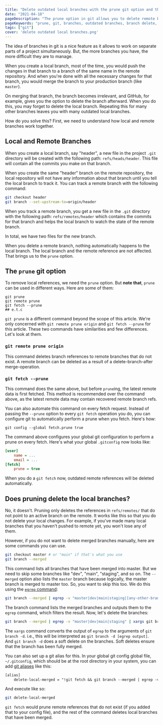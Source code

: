 ```yaml
---
title: "Delete outdated local branches with the prune git option and the branch delete command"
date: "2021-04-18"
pageDescription: "The prune option in git allows you to delete remote branch references in your local repository that do not exist. In this article, we'll learn how to use it, and how to delete local branches."
pageKeywords: "prune, git, branches, outdated branches, branch delete, git branch -d, git fetch --prune, git prune origin"
tags: ["git"]
cover: 'delete outdated local branches.png'
---
```


The idea of branches in git is a nice feature as it allows to work on separate parts of a project simultaneously. But, the more branches you have, the more difficult they are to manage.

When you create a local branch, most of the time, you would push the changes in that branch to a branch of the same name in the remote repository. And when you're done with all the necessary changes for that branch, you would merge the branch to your production branch (like `master`).

On merging that branch, the branch becomes irrelevant, and GitHub, for example, gives you the option to delete the branch afterward. When you do this, you may forget to delete the local branch. Repeating this for many other branches leaves you with many outdated local branches.

How do you solve this? First, we need to understand how local and remote branches work together.

## Local and Remote Branches

When you create a local branch, say "header", a new file in the project `.git` directory will be created with the following path: `refs/heads/header`. This file will contain all the commits you make on that branch.

When you create the same "header" branch on the remote repository, the local repository will not have any information about that branch until you tell the local branch to track it. You can track a remote branch with the following command:

```bash
git checkout header
git branch --set-upstream-to=origin/header
```

When you track a remote branch, you get a new file in the `.git` directory with the following path: `refs/remotes/header` which contains the commits for that branch and helps the local branch to watch the state of the remote branch.

In total, we have two files for the new branch.

When you delete a remote branch, nothing automatically happens to the local branch. The local branch and the remote reference are not affected. That brings us to the `prune` option.

## The `prune` git option

To remove local references, we need the `prune` option. But **note that**, `prune` can be used in different ways. Here are some of them:

```shell
git prune
git remote prune
git fetch --prune
## e.t.c
```

`git prune` is a different command beyond the scope of this article. We're only concerned with `git remote prune origin` and `git fetch --prune` for this article. These two commands have similarities and few differences. Let's look at them.

### `git remote prune origin`

This command deletes branch references to remote branches that do not exist. A remote branch can be deleted as a result of a delete-branch-after merge-operation.

### `git fetch --prune`

This command does the same above, but before `prune`ing, the latest remote data is first fetched. This method is recommended over the command above, as the latest remote data may contain recovered remote branch refs.

You can also automate this command on every fetch request. Instead of passing the `--prune` option to every `git fetch` operation you do, you can configure git to automatically perform a prune when you fetch. Here's how:

```shell
git config --global fetch.prune true
```

The command above configures your global git configuration to perform a prune on every fetch. Here's what your global `.gitconfig` now looks like:

```ini
[user]
    name = ...
    email = ...
[fetch]
    prune = true
```

When you do a `git fetch` now, outdated remote references will be deleted automatically.

## Does pruning delete the local branches?

No, it doesn't. Pruning only deletes the references in `refs/remotes/` that do not point to an active branch on the remote. It works like this so that you do not delete your local changes. For example, if you've made many local branches that you haven't pushed to remote yet, you won't lose any of them.

However, if you do not want to delete merged branches manually, here are some commands you can use.

```bash
git checkout master # or "main" if that's what you use
git branch --merged
```

This command lists all branches that have been merged into master. But we need to skip some branches like "dev", "main", "staging", and so on. The `--merged` option also lists the `master` branch because logically, the master branch is merged to master too. So, you want to skip this too. We do this using the [`egrep` command](https://www.geeksforgeeks.org/egrep-command-in-linux-with-examples/):

```bash
git branch --merged | egrep -v "master|dev|main|staging|[any-other-branch-you-want-to-skip]"
```

The branch command lists the merged branches and outputs them to the `egrep` command, which filters the result. Now, let's delete the branches:

```bash
git branch --merged | egrep -v "master|dev|main|staging" | xargs git branch -d
```

The `xargs` command converts the output of `egrep` to the arguments of `git branch -d`. i.e., this will be interpreted as `git branch -d [egrep output]`. And `git branch -d` does a soft delete on the branches. Soft deletes ensure that the branch has been fully merged.

You can also set up a git alias for this. In your global git config global file, `~/.gitconfig`, which should be at the root directory in your system, you can add [git aliases](https://www.atlassian.com/git/tutorials/git-alias) like this:

```txt
[alias]
    delete-local-merged = "!git fetch && git branch --merged | egrep -v 'master|dev|main|staging'"
```

And execute like so:

```bash
git delete-local-merged
```

`git fetch` would prune remote references that do not exist (if you added that to your config file), and the rest of the command deletes local branches that have been merged.
